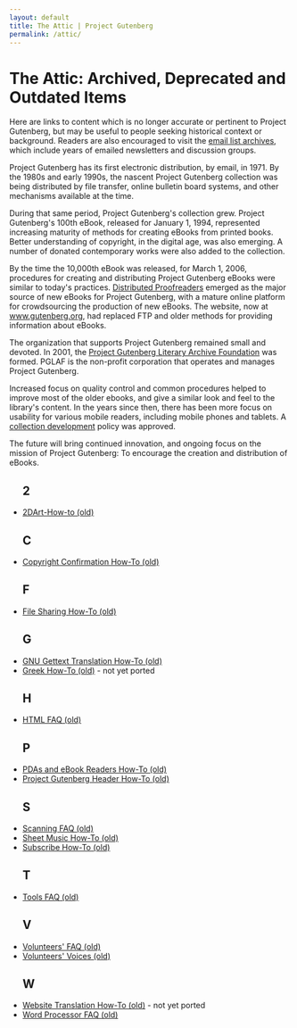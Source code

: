 ```yaml
---
layout: default
title: The Attic | Project Gutenberg
permalink: /attic/
---
```


The Attic: Archived, Deprecated and Outdated Items
==================================================

Here are links to content which is no longer accurate or pertinent to Project Gutenberg, but may be useful to people seeking historical context or background. Readers are also encouraged to visit the [email list archives](https://lists.pglaf.org), which include years of emailed newsletters and discussion groups.

Project Gutenberg has its first electronic distribution, by email, in 1971. By the 1980s and early 1990s, the nascent Project Gutenberg collection was being distributed by file transfer, online bulletin board systems, and other mechanisms available at the time.

During that same period, Project Gutenberg's collection grew. Project Gutenberg's 100th eBook, released for January 1, 1994, represented increasing maturity of methods for creating eBooks from printed books. Better understanding of copyright, in the digital age, was also emerging. A number of donated contemporary works were also added to the collection.

By the time the 10,000th eBook was released, for March 1, 2006, procedures for creating and distributing Project Gutenberg eBooks were similar to today's practices. [Distributed Proofreaders](https://www.pgdp.net) emerged as the major source of new eBooks for Project Gutenberg, with a mature online platform for crowdsourcing the production of new eBooks. The website, now at www.gutenberg.org, had replaced FTP and older methods for providing information about eBooks. 

The organization that supports Project Gutenberg remained small and devoted. In 2001, the [Project Gutenberg Literary Archive Foundation](https://www.pglaf.org) was formed. PGLAF is the non-profit corporation that operates and manages Project Gutenberg.

Increased focus on quality control and common procedures helped to improve most of the older ebooks, and give a similar look and feel to the library's content. In the years since then, there has been more focus on usability for various mobile readers, including mobile phones and tablets. A [collection development](/policy/collection_development.html) policy was approved.

The future will bring continued innovation, and ongoing focus on the mission of Project Gutenberg: To encourage the creation and distribution of eBooks.


 <div class="bookshelves ">
    <ul>
      <h2>2</h2>
       <li><a href="/attic/2DArt.html">2DArt-How-to (old)</a></li>
      <h2>C</h2>
       <li><a href="/attic/copyright_confirmation.html">Copyright Confirmation How-To (old)</a></li>
      <h2>F</h2>
       <li><a href="/attic/file_sharing.html">File Sharing How-To (old)</a></li>
      <h2>G</h2>
       <li><a href="/attic/gnu_gettext_translation.html">GNU Gettext Translation How-To (old)</a></li>
       <li><a href="/attic/greek.html">Greek How-To (old)</a> - not yet ported</li>
      <h2>H</h2>
       <li><a href="/attic/html_faq.html">HTML FAQ (old)</a></li>
      <h2>P</h2>
       <li><a href="/attic/pdas_ebook_readers.html">PDAs and eBook Readers How-To (old)</a></li>
       <li><a href="/attic/project_gutenberg_header.html">Project Gutenberg Header How-To (old)</a></li>
      <h2>S</h2>
       <li><a href="/attic/scanning_faq.html">Scanning FAQ (old)</a></li>
       <li><a href="/attic/sheet_music.html">Sheet Music How-To (old)</a></li>
       <li><a href="/attic/subscribe_how_to.html">Subscribe How-To (old)</a></li>
      <h2>T</h2>
       <li><a href="/attic/tools_faq.html">Tools FAQ (old)</a></li>
      <h2>V</h2>
       <li><a href="/attic/volunteers_faq.html">Volunteers' FAQ (old)</a></li>
       <li><a href="/attic/volunteers_voices.html">Volunteers' Voices (old)</a></li>
      <h2>W</h2>
       <li><a href="/attic/website_translation.html">Website Translation How-To (old)</a> - not yet ported</li>
       <li><a href="/attic/word_processor_faq.html">Word Processor FAQ (old)</a></li>
    </ul>
  </div>

